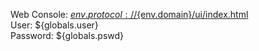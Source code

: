 Web Console: <a href='${env.protocol}://${env.domain}' target='_blank'>${env.protocol}://${env.domain}/ui/index.html</a><br/> 
User: ${globals.user}<br/>
Password: ${globals.pswd}
